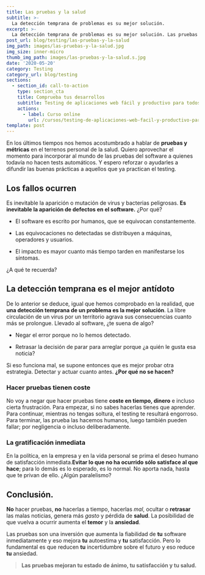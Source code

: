 ```yaml
---
title: Las pruebas y la salud
subtitle: >-
  La detección temprana de problemas es su mejor solución.
excerpt: >-
  La detección temprana de problemas es su mejor solución. Las pruebas del software son la mejor inversión en calidad, fiabilidad y certidumbre. Todo ello mejora tu salud.
post_url: blog/testing/las-pruebas-y-la-salud
img_path: images/las-pruebas-y-la-salud.jpg
img_size: inner-micro
thumb_img_path: images/las-pruebas-y-la-salud.s.jpg
date: '2020-05-20'
category: Testing
category_url: blog/testing
sections:
  - section_id: call-to-action
    type: section_cta
    title: Comprueba tus desarrollos
    subtitle: Testing de aplicaciones web fácil y productivo para todos.
    actions:
      - label: Curso online
        url: /cursos/testing-de-aplicaciones-web-facil-y-productivo-para-todos/
template: post
---
```


En los últimos tiempos nos hemos acostumbrado a hablar de **pruebas y métricas** en el terrenos personal de la salud. Quiero aprovechar el momento para incorporar al mundo de las pruebas del software a quienes todavía no hacen tests automáticos. Y espero reforzar o ayudarles a difundir las buenas prácticas a aquellos que ya practican el testing.

## Los fallos ocurren

Es inevitable la aparición o mutación de virus y bacterias peligrosas. **Es inevitable la aparición de defectos en el software.** ¿Por qué?

- El software es escrito por humanos, que se equivocan constantemente.

- Las equivocaciones no detectadas se distribuyen a máquinas, operadores y usuarios.

- El impacto es mayor cuanto más tiempo tarden en manifestarse los síntomas.

¿A qué te recuerda?

## La detección temprana es el mejor antídoto

De lo anterior se deduce, igual que hemos comprobado en la realidad, que **una detección temprana de un problema es la mejor solución**. La libre circulación de un virus por un territorio agrava sus consecuencias cuanto más se prolongue. Llevado al software, ¿te suena de algo?

- Negar el error porque no lo hemos detectado.

- Retrasar la decisión de parar para arreglar porque ¿a quién le gusta esa noticia?

Si eso funciona mal, se supone entonces que es mejor probar otra estrategia. Detectar y actuar cuanto antes. **¿Por qué no se hacen?**

### Hacer pruebas tienen coste

No voy a negar que hacer pruebas tiene **coste en tiempo, dinero** e incluso cierta frustración. Para empezar, si no sabes hacerlas tienes que aprender. Para continuar, mientras no tengas soltura, el testing te resultará engorroso. Para terminar, las prueba las hacemos humanos, luego también pueden fallar; por negligencia o incluso deliberadamente.

### La gratificación inmediata

En la política, en la empresa y en la vida personal se prima el deseo humano de satisfacción inmediata.**Evitar lo que no ha ocurrido sólo satisface al que hace**; para lo demás es lo esperado, es lo normal. No aporta nada, hasta que te privan de ello. ¿Algún paralelismo?

## Conclusión.

**No** hacer pruebas, **no** hacerlas a tiempo, hacerlas _mal_, ocultar o **retrasar** las malas noticias, genera más _gasto_ y pérdida de **salud**. La posibilidad de que vuelva a ocurrir aumenta el **temor** y la **ansiedad**.

Las pruebas son una inversión que aumenta la fiabilidad de **tu** software inmediatamente y eso mejora **tu** autoestima y **tu** satisfacción. Pero lo fundamental es que reducen **tu** incertidumbre sobre el futuro y eso reduce **tu** ansiedad.

> **Las pruebas mejoran tu estado de ánimo, tu satisfacción y tu salud.**
